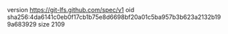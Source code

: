 version https://git-lfs.github.com/spec/v1
oid sha256:4da6141c0eb0f17cb1b75e8d6698bf20a01c5ba957b3b623a2132b199a683929
size 2109
